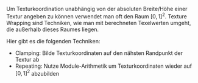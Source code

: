 Um Texturkoordination unabhängig von der absoluten Breite/Höhe einer Textur angeben zu können verwendet man oft den Raum $[0,1]^2$. Texture Wrapping sind Techniken, wie man mit berechneten Texelwerten umgeht, die außerhalb dieses Raumes liegen. 

Hier gibt es die folgenden Techniken:
- Clamping: Bilde Texturkoordinaten auf den nähsten Randpunkt der Textur ab
- Repeating: Nutze Module-Arithmetik um Texturkoordinaten wieder auf $[0,1]^2$ abzubilden